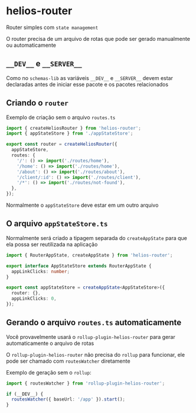 # helios-router

Router simples com `state management`

O router precisa de um arquivo de rotas que pode ser gerado manualmente ou automaticamente

## `__DEV__` e `__SERVER__`

Como no `schemas-lib` as variáveis `__DEV__` e `__SERVER__` devem estar declaradas antes de iniciar esse pacote e os pacotes relacionados

## Criando o `router`

Exemplo de criação sem o arquivo `routes.ts`

```ts
import { createHeliosRouter } from 'helios-router';
import { appStateStore } from './appStateStore';

export const router = createHeliosRouter({
  appStateStore,
  routes: {
    '/': () => import('./routes/home'),
    '/home': () => import('./routes/home'),
    '/about': () => import('./routes/about'),
    '/client/:id': () => import('./routes/client'),
    '/*': () => import('./routes/not-found'),
  },
});
```

Normalmente o `appStateStore` deve estar em um outro arquivo

## O arquivo `appStateStore.ts`

Normalmente será criado a tipagem separada do `createAppState` para que ela possa ser reutilizada na aplicação

```ts
import { RouterAppState, createAppState } from 'helios-router';

export interface AppStateStore extends RouterAppState {
  appLinkClicks: number;
}

export const appStateStore = createAppState<AppStateStore>({
  router: {},
  appLinkClicks: 0,
});
```

## Gerando o arquivo `routes.ts` automaticamente

Você provavelmente usará o `rollup-plugin-helios-router` para gerar automaticamente o arquivo de rotas

O `rollup-plugin-helios-router` não precisa do `rollup` para funcionar, ele pode ser chamado com `routesWatcher` diretamente

Exemplo de geração sem o `rollup`:

```ts
import { routesWatcher } from 'rollup-plugin-helios-router';

if (__DEV__) {
  routesWatcher({ baseUrl: '/app' }).start();
}
```
